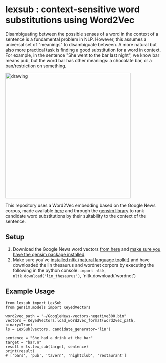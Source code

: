 # lexsub : context-sensitive word substitutions using Word2Vec 

Disambiguating between the possible senses of a word in the context of a sentence is a fundamental problem in NLP. However, this assumes a universal set of "meanings" to disambiguate between. A more natural but also more practical task is finding a good substitution for a word in context. For example, in the sentence "She went to the bar last night", we know bar means pub, but the word bar has other meanings: a chocolate bar, or a ban/restriction on something. 

<img src="https://user-images.githubusercontent.com/13951953/42229197-cf3c05f8-7edd-11e8-804c-052b3525e32f.png" alt="drawing" width="400px"/>

This repository uses a Word2Vec embedding based on the Google News corpus, made available [here](https://drive.google.com/file/d/0B7XkCwpI5KDYNlNUTTlSS21pQmM/edit?usp=sharing) and through the [gensim library](https://radimrehurek.com/gensim/) to rank candidate word substitutions by their suitability to the context of the sentence.  

## Setup 

1. Download the Google News word vectors [from here](https://drive.google.com/file/d/0B7XkCwpI5KDYNlNUTTlSS21pQmM/edit?usp=sharing) and [make sure you have the gensim package installed](https://radimrehurek.com/gensim/install.html). 
2. Make sure you've [installed nltk (natural language toolkit)](http://www.nltk.org/install.html) and have downloaded the lin thesaurus and wordnet corpora by executing the following in the python console: `import nltk`, `nltk.download('lin_thesaurus')`, `nltk.download('wordnet')

## Example Usage 

    from lexsub import LexSub
    from gensim.models import KeyedVectors
    
    word2vec_path = "~/GoogleNews-vectors-negative300.bin"
    vectors = KeyedVectors.load_word2vec_format(word2vec_path, binary=True)
    ls = LexSub(vectors, candidate_generator='lin')

    sentence = "She had a drink at the bar"
    target = "bar.n"
    result = ls.lex_sub(target, sentence)
    print(result)
    # ['bars', 'pub', 'tavern', 'nightclub', 'restaurant']
